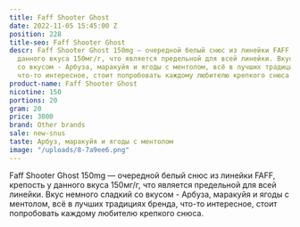 ```yaml
---
title: Faff Shooter Ghost
date: 2022-11-05 15:45:00 Z
position: 228
title-seo: Faff Shooter Ghost
descr: Faff Shooter Ghost 150mg — очередной белый снюс из линейки FAFF, крепость у
  данного вкуса 150мг/г, что является предельной для всей линейки. Вкус немного сладкий
  со вкусом - Арбуза, маракуйя и ягоды с ментолом, всё в лучших традициях бренда,
  что-то интересное, стоит попробовать каждому любителю крепкого снюса.
product-name: Faff Shooter Ghost
nicotine: 150
portions: 20
gram: 20
price: 3000
brand: Other brands
sale: new-snus
taste: Арбуз, маракуйя и ягоды с ментолом
image: "/uploads/8-7a9ee6.png"
---
```


Faff Shooter Ghost 150mg — очередной белый снюс из линейки FAFF, крепость у данного вкуса 150мг/г, что является предельной для всей линейки. Вкус немного сладкий со вкусом - Арбуза, маракуйя и ягоды с ментолом, всё в лучших традициях бренда, что-то интересное, стоит попробовать каждому любителю крепкого снюса.